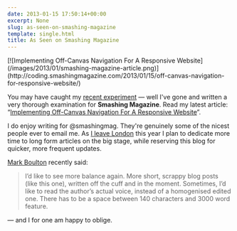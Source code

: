 ```yaml
---
date: 2013-01-15 17:50:14+00:00
excerpt: None
slug: as-seen-on-smashing-magazine
template: single.html
title: As Seen on Smashing Magazine
---
```



<p class="b-post__image">[![Implementing Off-Canvas Navigation For A Responsive Website](/images/2013/01/smashing-magazine-article.png)](http://coding.smashingmagazine.com/2013/01/15/off-canvas-navigation-for-responsive-website/)</p>

You may have caught my [recent experiment](https://dbushell.com/2012/12/22/a-responsive-off-canvas-menu-with-css-transforms-and-transitions/) — well I've gone and written a very thorough examination for **Smashing Magazine**. Read my latest article: “[Implementing Off-Canvas Navigation For A Responsive Website](http://coding.smashingmagazine.com/2013/01/15/off-canvas-navigation-for-responsive-website/)”.

I do enjoy writing for @smashingmag. They're genuinely some of the nicest people ever to email me. As [I leave London](https://dbushell.com/2012/12/30/a-new-beginning/) this year I plan to dedicate more time to long form articles on the big stage, while reserving this blog for quicker, more frequent updates.

[Mark Boulton](http://markboulton.co.uk/journal/shorterlongform) recently said:


<blockquote><p>I’d like to see more balance again. More short, scrappy blog posts (like this one), written off the cuff and in the moment. Sometimes, I’d like to read the author’s actual voice, instead of a homogenised edited one. There has to be a space between 140 characters and 3000 word feature.</p></blockquote>


— and I for one am happy to oblige.
